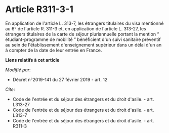 # Article R311-3-1

En application de l'article L. 313-7, les étrangers titulaires du visa mentionné au 6° de l'article R. 311-3 et, en
application de l'article L. 313-27, les étrangers titulaires de la carte de séjour pluriannuelle portant la mention “
étudiant-programme de mobilité ” bénéficient d'un suivi sanitaire préventif au sein de l'établissement d'enseignement
supérieur dans un délai d'un an à compter de la date de leur entrée en France.

**Liens relatifs à cet article**

_Modifié par_:

  - Décret n°2019-141 du 27 février 2019 - art. 12

_Cite_:

  - Code de l'entrée et du séjour des étrangers et du droit d'asile. - art. L313-27
  - Code de l'entrée et du séjour des étrangers et du droit d'asile. - art. L313-7
  - Code de l'entrée et du séjour des étrangers et du droit d'asile. - art. R311-3
